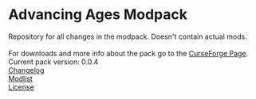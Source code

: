 # Advancing Ages Modpack
Repository for all changes in the modpack.
Doesn't contain actual mods.<br>
<br>
For downloads and more info about the pack go to the [CurseForge Page](https://minecraft.curseforge.com/projects/advancing-ages).
Current pack version: 0.0.4<br>
[Changelog](../master/changelog.txt)<br>
[Modlist](../master/modlist.txt)<br>
[License](../master/LICENSE.md)
